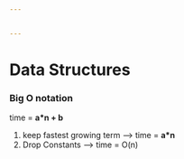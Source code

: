 ```yaml
---


---
```


<h1 id="data-structures">Data Structures</h1>
<h3 id="big-o-notation">Big O notation</h3>
<p>time = <strong>a*n + b</strong></p>
<ol>
<li>keep fastest growing term --&gt; time = <strong>a*n</strong></li>
<li>Drop Constants --&gt; time = O(n)</li>
</ol>

